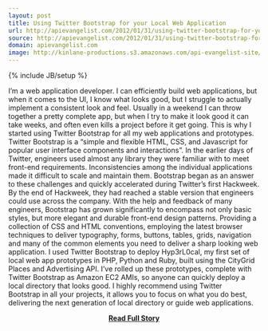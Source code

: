 ```yaml
---
layout: post
title: Using Twitter Bootstrap for your Local Web Application
url: http://apievangelist.com/2012/01/31/using-twitter-bootstrap-for-your-local-web-application/
source: http://apievangelist.com/2012/01/31/using-twitter-bootstrap-for-your-local-web-application/
domain: apievangelist.com
image: http://kinlane-productions.s3.amazonaws.com/api-evangelist-site/blog/Twitter-Bootstrap-Bird.png
---
```

{% include JB/setup %}<p>I&rsquo;m a web application developer. I can efficiently build web applications, but when it comes to the UI, I know what looks good, but I struggle to actually implement a consistent look and feel.
Usually in a weekend I can throw together a pretty complete app, but when I try to make it look good it can take weeks, and often even kills a project before it get going.
This is why I started using&nbsp;Twitter Bootstrap&nbsp;for all my web applications and prototypes. Twitter Bootstrap is a &ldquo;simple and flexible HTML, CSS, and Javascript for popular user interface components and interactions&rdquo;.
In the earlier days of Twitter, engineers used almost any library they were familiar with to meet front-end requirements. Inconsistencies among the individual applications made it difficult to scale and maintain them. Bootstrap began as an answer to these challenges and quickly accelerated during Twitter&rsquo;s first Hackweek. By the end of Hackweek, they had reached a stable version that engineers could use across the company.
With the help and feedback of many engineers, Bootstrap has grown significantly to encompass not only basic styles, but more elegant and durable front-end design patterns. Providing a collection of CSS and HTML conventions, employing the latest browser techniques to deliver typography, forms, buttons, tables, grids, navigation and many of the common elements you need to deliver a sharp looking web application.
I used Twitter Bootstrap to deploy&nbsp;Hyp3rL0cal, my first set of local web app prototypes in PHP, Python and Ruby, built using the&nbsp;CityGrid Places and Advertising API. I&rsquo;ve rolled up these prototypes, complete with Twitter Bootstrap as&nbsp;Amazon EC2 AMIs, so anyone can quickly deploy a local directory that looks good.
I highly recommend using&nbsp;Twitter Bootstrap&nbsp;in all your projects, it allows you to focus on what you do best, delivering the next generation of local directory or guide web applications.</p>
<center><p><a href="http://apievangelist.com/2012/01/31/using-twitter-bootstrap-for-your-local-web-application/" style='padding:25px; font-sze:18px; font-weight: bold;'>Read Full Story</a></p></center>
